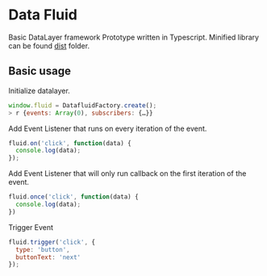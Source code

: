 # Data Fluid

Basic DataLayer framework Prototype written in Typescript. Minified library can be found [dist](/dist) folder.

## Basic usage

Initialize datalayer.

```javascript
window.fluid = DatafluidFactory.create();
> r {events: Array(0), subscribers: {…}}
```

Add Event Listener that runs on every iteration of the event.

```javascript
fluid.on('click', function(data) {
  console.log(data);
});
```

Add Event Listener that will only run callback on the first iteration of the event.

```javascript
fluid.once('click', function(data) {
  console.log(data);
})
```

Trigger Event

```javascript
fluid.trigger('click', {
  type: 'button',
  buttonText: 'next'
});
```
